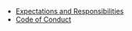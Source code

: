 <!-- docs/_sidebar.md -->

* [Expectations and Responsibilities](expectations.md)
* [Code of Conduct](code-conduct.md)
